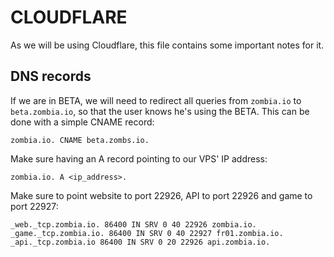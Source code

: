 # CLOUDFLARE

As we will be using Cloudflare,
this file contains some important
notes for it.

## DNS records
If we are in BETA, we will need to redirect
all queries from `zombia.io` to `beta.zombia.io`,
so that the user knows he's using the BETA.
This can be done with a simple CNAME record:
```
zombia.io. CNAME beta.zombs.io.
```

Make sure having an A record pointing
to our VPS' IP address:
```
zombia.io. A <ip_address>.
```

Make sure to point website to port 22926,
API to port 22926 and game to port 22927:
```
_web._tcp.zombia.io. 86400 IN SRV 0 40 22926 zombia.io.
_game._tcp.zombia.io. 86400 IN SRV 0 40 22927 fr01.zombia.io.
_api._tcp.zombia.io 86400 IN SRV 0 20 22926 api.zombia.io.
```
